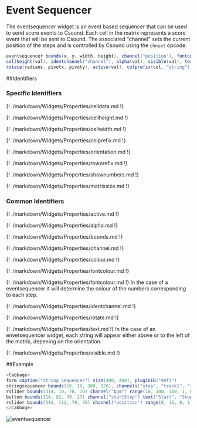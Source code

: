 # Event Sequencer

The eventsequencer widget is an event based sequencer that can be used to send score events to Csound. Each cell in the matrix represents a score event that will be sent to Csound. The associated "channel" sets the current position of the steps and is controlled by Csound using the `chnset` opcode. 

```csharp
eventsequencer bounds(x, y, width, height), channel("position"), fontcolour("colour"), matrixsize(rows, cols), shownumbers(val), cellwidth(val),
cellheight(val), identchannel("channel"), alpha(val), visible(val), text("Track1", "Track2", "Track3", "Track4"), orientation("type")
rotate(radians, pivotx, pivoty), active(val), colprefix(col, "string"), rowprefix(col, "string")
```
<!--(End of syntax)/-->

##Identifiers

### Specific Identifiers


{! ./markdown/Widgets/Properties/celldata.md !}

{! ./markdown/Widgets/Properties/cellheight.md !}

{! ./markdown/Widgets/Properties/cellwidth.md !}

{! ./markdown/Widgets/Properties/colprefix.md !}

{! ./markdown/Widgets/Properties/orientation.md !}

{! ./markdown/Widgets/Properties/rowprefix.md !}

{! ./markdown/Widgets/Properties/shownumbers.md !}

{! ./markdown/Widgets/Properties/matrixsize.md !}

### Common Identifiers
{! ./markdown/Widgets/Properties/active.md !}

{! ./markdown/Widgets/Properties/alpha.md !}

{! ./markdown/Widgets/Properties/bounds.md !}

{! ./markdown/Widgets/Properties/channel.md !}

{! ./markdown/Widgets/Properties/colour.md !}

{! ./markdown/Widgets/Properties/fontcolour.md !}

{! ./markdown/Widgets/Properties/fontcolour.md !} In the case of a eventsequencer it will determine the colour of the numbers corresponding to each step. 

{! ./markdown/Widgets/Properties/identchannel.md !}

{! ./markdown/Widgets/Properties/rotate.md !}

{! ./markdown/Widgets/Properties/text.md !} In the case of an envetsequencer widget, each string will appear either above or to the left of the matrix, depening on the orientation. 

{! ./markdown/Widgets/Properties/visible.md !}

<!--(End of identifiers)/-->

##Example
```csharp
<Cabbage>
form caption("String Sequencer") size(400, 400), pluginID("def1")
stringsequencer bounds(10, 10, 300, 320), channels("step", "track1", "track2", "track3", "track4"), active(0), identchannel("trackerIdent"), textcolour(200, 200, 200), highlightcolour(60, 60, 60) outlinecolour(80,80,80), bpm(180), fontcolour("white") backgroundcolour(20, 20, 20) showstepnumbers(4), numberofsteps(16)
rslider bounds(314, 10, 70, 70) channel("bpm") range(10, 300, 180, 1, 0.001) text("BPM") 
button bounds(314, 82, 70, 27) channel("startStop") text("Start", "Stop") 
rslider bounds(316, 112, 70, 70) channel("position") range(0, 15, 0, 1, 1) 
</Cabbage>
```

![eventsequencer](../images/eventsequencer.gif)
